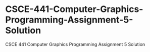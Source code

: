 # CSCE-441-Computer-Graphics-Programming-Assignment-5-Solution
CSCE 441 Computer Graphics Programming Assignment 5 Solution

